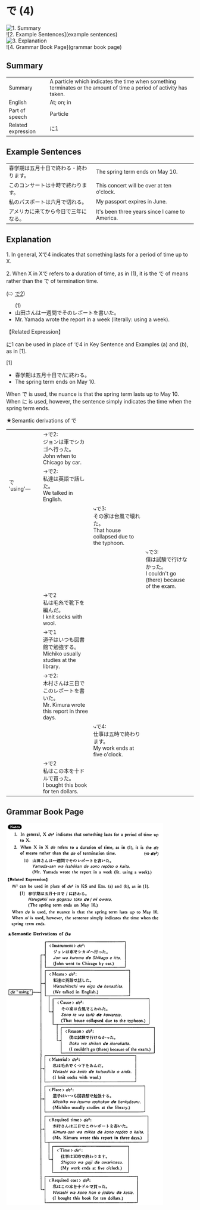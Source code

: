 # で (4)

![1. Summary](summary)<br>
![2. Example Sentences](example sentences)<br>
![3. Explanation](explanation)<br>
![4. Grammar Book Page](grammar book page)<br>


## Summary

<table><tr>   <td>Summary</td>   <td>A particle which indicates the time when something terminates or the amount of time a period of activity has taken.</td></tr><tr>   <td>English</td>   <td>At; on; in</td></tr><tr>   <td>Part of speech</td>   <td>Particle</td></tr><tr>   <td>Related expression</td>   <td>に1</td></tr></table>

## Example Sentences

<table><tr>   <td>春学期は五月十日で終わる・終わります。</td>   <td>The spring term ends on May 10.</td></tr><tr>   <td>このコンサートは十時で終わります。</td>   <td>This concert will be over at ten o'clock.</td></tr><tr>   <td>私のパスポートは六月で切れる。</td>   <td>My passport expires in June.</td></tr><tr>   <td>アメリカに来てから今日で三年になる。</td>   <td>It's been three years since I came to America.</td></tr></table>

## Explanation

<p>1. In general, X<span class="cloze">で4</span> indicates that something lasts for a period of time up to X. </p>  <p>2. When X in X<span class="cloze">で</span> refers to a duration of time, as in (1), it is the <span class="cloze">で</span> of means rather than the <span class="cloze">で</span> of termination time.</p>  <p>(⇨ <a href="#㊦ で (2)">で2</a>)</p>  <ul>(1) <li>山田さんは一週間<span class="cloze">で</span>そのレポートを書いた。</li> <li>Mr. Yamada wrote the report in a week (literally: using a week).</li> </ul>  <p>【Related Expression】</p>  <p>に1 can be used in place of <span class="cloze">で</span>4 in Key Sentence and Examples (a) and (b), as in [1].</p>  <p>[1]</p> <ul> <li>春学期は五月十日<span class="cloze">で</span>/に終わる。</li> <li>The spring term ends on May 10.</li> </ul>  <p>When <span class="cloze">で</span> is used, the nuance is that the spring term lasts up to May 10. When に is used, however, the sentence simply indicates the time when the spring term ends. </p>  <p>★Semantic derivations of <span class="cloze">で</span></p>  <table class="table"> <tbody> <tr class="tr"> <td class="td"></td> <td class="td"></td> <td class="td">→<Instrument>で2:<br>ジョンは車でシカゴへ行った。<br>John when to Chicago by car.</td> <td class="td"></td> <td class="td"></td> </tr> <tr class="tr"> <td class="td">で 'using'―</td> <td class="td"></td> <td class="td">→<Means>で2:<br>私達は英語で話した。<br>We talked in English.</td> <td class="td"></td> <td class="td"></td> </tr> <tr class="tr"> <td class="td"></td> <td class="td"></td> <td class="td"></td> <td class="td">⤷<Cause>で3:<br>その家は台風で壊れた。<br>That house collapsed due to the typhoon.</td> <td class="td"></td> </tr> <tr class="tr"> <td class="td"></td> <td class="td"></td> <td class="td"></td> <td class="td"></td> <td class="td">⤷<Reason>で3:<br>僕は試験で行けなかった。<br>I couldn't go (there) because of the exam.</td> </tr> <tr class="tr"> <td class="td"></td> <td class="td"></td> <td class="td">→<Material>で2<br>私は毛糸で靴下を編んだ。<br>I knit socks with wool.</td> <td class="td"></td> <td class="td"></td> </tr> <tr class="tr"> <td class="td"></td> <td class="td"></td> <td class="td">→<Place>で1<br>道子はいつも図書館で勉強する。<br>Michiko usually studies at the library.</td> <td class="td"></td> <td class="td"></td> </tr> <tr class="tr"> <td class="td"></td> <td class="td"></td> <td class="td">→<Required time>で2:<br>木村さんは三日でこのレポートを書いた。<br>Mr. Kimura wrote this report in three days.</td> <td class="td"></td> <td class="td"></td> </tr> <tr class="tr"> <td class="td"></td> <td class="td"></td> <td class="td"></td> <td class="td">⤷<Time>で4:<br>仕事は五時で終わります。<br>My work ends at five o'clock.</td> <td class="td"></td> </tr> <tr class="tr"> <td class="td"></td> <td class="td"></td> <td class="td">→<Required cost>で2<br>私はこの本を十ドルで買った。<br>I bought this book for ten dollars.</td> <td class="td"></td> <td class="td"></td> </tr> </tbody> </table>

## Grammar Book Page

![](../img/Basicで4.png)

